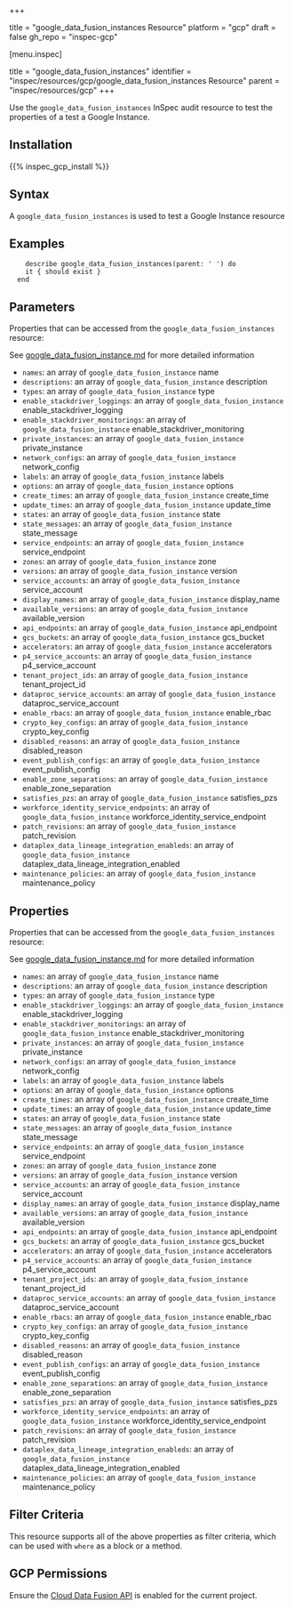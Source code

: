 +++

title = "google_data_fusion_instances Resource"
platform = "gcp"
draft = false
gh_repo = "inspec-gcp"


[menu.inspec]

title = "google_data_fusion_instances"
identifier = "inspec/resources/gcp/google_data_fusion_instances Resource"
parent = "inspec/resources/gcp"
+++

Use the `google_data_fusion_instances` InSpec audit resource to test the properties of a test a Google Instance.

## Installation
{{% inspec_gcp_install %}}

## Syntax
A `google_data_fusion_instances` is used to test a Google Instance resource

## Examples
```
    describe google_data_fusion_instances(parent: ' ') do
    it { should exist }
  end
```

## Parameters
Properties that can be accessed from the `google_data_fusion_instances` resource:

See [google_data_fusion_instance.md](google_data_fusion_instance.md) for more detailed information
* `names`: an array of `google_data_fusion_instance` name
* `descriptions`: an array of `google_data_fusion_instance` description
* `types`: an array of `google_data_fusion_instance` type
* `enable_stackdriver_loggings`: an array of `google_data_fusion_instance` enable_stackdriver_logging
* `enable_stackdriver_monitorings`: an array of `google_data_fusion_instance` enable_stackdriver_monitoring
* `private_instances`: an array of `google_data_fusion_instance` private_instance
* `network_configs`: an array of `google_data_fusion_instance` network_config
* `labels`: an array of `google_data_fusion_instance` labels
* `options`: an array of `google_data_fusion_instance` options
* `create_times`: an array of `google_data_fusion_instance` create_time
* `update_times`: an array of `google_data_fusion_instance` update_time
* `states`: an array of `google_data_fusion_instance` state
* `state_messages`: an array of `google_data_fusion_instance` state_message
* `service_endpoints`: an array of `google_data_fusion_instance` service_endpoint
* `zones`: an array of `google_data_fusion_instance` zone
* `versions`: an array of `google_data_fusion_instance` version
* `service_accounts`: an array of `google_data_fusion_instance` service_account
* `display_names`: an array of `google_data_fusion_instance` display_name
* `available_versions`: an array of `google_data_fusion_instance` available_version
* `api_endpoints`: an array of `google_data_fusion_instance` api_endpoint
* `gcs_buckets`: an array of `google_data_fusion_instance` gcs_bucket
* `accelerators`: an array of `google_data_fusion_instance` accelerators
* `p4_service_accounts`: an array of `google_data_fusion_instance` p4_service_account
* `tenant_project_ids`: an array of `google_data_fusion_instance` tenant_project_id
* `dataproc_service_accounts`: an array of `google_data_fusion_instance` dataproc_service_account
* `enable_rbacs`: an array of `google_data_fusion_instance` enable_rbac
* `crypto_key_configs`: an array of `google_data_fusion_instance` crypto_key_config
* `disabled_reasons`: an array of `google_data_fusion_instance` disabled_reason
* `event_publish_configs`: an array of `google_data_fusion_instance` event_publish_config
* `enable_zone_separations`: an array of `google_data_fusion_instance` enable_zone_separation
* `satisfies_pzs`: an array of `google_data_fusion_instance` satisfies_pzs
* `workforce_identity_service_endpoints`: an array of `google_data_fusion_instance` workforce_identity_service_endpoint
* `patch_revisions`: an array of `google_data_fusion_instance` patch_revision
* `dataplex_data_lineage_integration_enableds`: an array of `google_data_fusion_instance` dataplex_data_lineage_integration_enabled
* `maintenance_policies`: an array of `google_data_fusion_instance` maintenance_policy
## Properties
Properties that can be accessed from the `google_data_fusion_instances` resource:

See [google_data_fusion_instance.md](google_data_fusion_instance.md) for more detailed information
* `names`: an array of `google_data_fusion_instance` name
* `descriptions`: an array of `google_data_fusion_instance` description
* `types`: an array of `google_data_fusion_instance` type
* `enable_stackdriver_loggings`: an array of `google_data_fusion_instance` enable_stackdriver_logging
* `enable_stackdriver_monitorings`: an array of `google_data_fusion_instance` enable_stackdriver_monitoring
* `private_instances`: an array of `google_data_fusion_instance` private_instance
* `network_configs`: an array of `google_data_fusion_instance` network_config
* `labels`: an array of `google_data_fusion_instance` labels
* `options`: an array of `google_data_fusion_instance` options
* `create_times`: an array of `google_data_fusion_instance` create_time
* `update_times`: an array of `google_data_fusion_instance` update_time
* `states`: an array of `google_data_fusion_instance` state
* `state_messages`: an array of `google_data_fusion_instance` state_message
* `service_endpoints`: an array of `google_data_fusion_instance` service_endpoint
* `zones`: an array of `google_data_fusion_instance` zone
* `versions`: an array of `google_data_fusion_instance` version
* `service_accounts`: an array of `google_data_fusion_instance` service_account
* `display_names`: an array of `google_data_fusion_instance` display_name
* `available_versions`: an array of `google_data_fusion_instance` available_version
* `api_endpoints`: an array of `google_data_fusion_instance` api_endpoint
* `gcs_buckets`: an array of `google_data_fusion_instance` gcs_bucket
* `accelerators`: an array of `google_data_fusion_instance` accelerators
* `p4_service_accounts`: an array of `google_data_fusion_instance` p4_service_account
* `tenant_project_ids`: an array of `google_data_fusion_instance` tenant_project_id
* `dataproc_service_accounts`: an array of `google_data_fusion_instance` dataproc_service_account
* `enable_rbacs`: an array of `google_data_fusion_instance` enable_rbac
* `crypto_key_configs`: an array of `google_data_fusion_instance` crypto_key_config
* `disabled_reasons`: an array of `google_data_fusion_instance` disabled_reason
* `event_publish_configs`: an array of `google_data_fusion_instance` event_publish_config
* `enable_zone_separations`: an array of `google_data_fusion_instance` enable_zone_separation
* `satisfies_pzs`: an array of `google_data_fusion_instance` satisfies_pzs
* `workforce_identity_service_endpoints`: an array of `google_data_fusion_instance` workforce_identity_service_endpoint
* `patch_revisions`: an array of `google_data_fusion_instance` patch_revision
* `dataplex_data_lineage_integration_enableds`: an array of `google_data_fusion_instance` dataplex_data_lineage_integration_enabled
* `maintenance_policies`: an array of `google_data_fusion_instance` maintenance_policy

## Filter Criteria
This resource supports all of the above properties as filter criteria, which can be used
with `where` as a block or a method.

## GCP Permissions

Ensure the [Cloud Data Fusion API](https://console.cloud.google.com/apis/library/datafusion.googleapis.com) is enabled for the current project.
